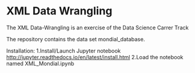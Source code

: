 # XML Data Wrangling

The XML Data-Wrangling is an exercise of the Data Science Carrer Track

The repository contains the data set mondial_database.

Installation:
1.Install/Launch Jupyter notebook http://jupyter.readthedocs.io/en/latest/install.html
2.Load the notebook named XML_Mondial.ipynb
